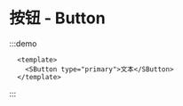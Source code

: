# 按钮 - Button
:::demo
```vue
  <template>
    <SButton type="primary">文本</SButton>
  </template>
```
:::

